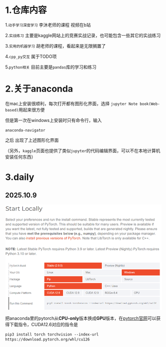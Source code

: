 # 1.仓库内容

1.`动手学习深度学习` 李沐老师的课程 视频在b站  

2.`实战练习` 主要是kaggle网站上的竞赛实战记录，也可能包含一些其它的实战练习

3.`实用的机器学习` 胡老师的课程，看起来是无限搁置了  

4.`cpp_py交互` 属于TODO项

5.`python相关` 目前主要是`pandas`库的学习和练习

# 2.关于anaconda

在mac上安装很顺利，每次打开都有图形化界面，选择 `jupyter Note book(Web-based)`用起来很方便

但是第一次在windows上安装时只有命令行，输入

```shell
anaconda-navigator
```

之后 出现了上述图形化界面

（另外，`kaggle`页面也提供了类似`jupyter`的代码编辑界面，可以不在本地计算机安装任何东西）

# 3.daily

## 2025.10.9

![img_1](./img/img1.png)

把anaconda里的pytorch从**CPU-only**版本换成**GPU**版本，在[pytorch官网](https://pytorch.org/get-started/locally/)可以获得下载指令，CUDA12.6对应的指令是

```shell
pip3 install torch torchvision --index-url https://download.pytorch.org/whl/cu126
```

